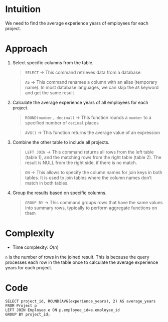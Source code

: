 # Intuition
<!-- Describe your first thoughts on how to solve this problem. -->
We need to find the average experience years of employees for each project.

# Approach
<!-- Describe your approach to solving the problem. -->
1. Select specific columns from the table.

    > `SELECT` → This command retrieves data from a database
    
    > `AS` → This command renames a column with an alias (temporary name). In most database languages, we can skip the `AS` keyword and get the same result

2. Calculate the average experience years of all employees for each project.

    > `ROUND(number, decimal)` → This function rounds a `number` to a specified number of `decimal` places

    > `AVG()` → This function returns the average value of an expression

3. Combine the other table to include all projects.

    > `LEFT JOIN` → This command returns all rows from the left table (table 1), and the matching rows from the right table (table 2). The result is NULL from the right side, if there is no match.

    > `ON` → This allows to specify the column names for join keys in both tables. It is used to join tables where the column names don’t match in both tables.

4. Group the results based on specific columns.

    > `GROUP BY` → This command groups rows that have the same values into summary rows, typically to perform aggregate functions on them

# Complexity
- Time complexity: $O(n)$
<!-- Add your time complexity here, e.g. $$O(n)$$ -->
`n` is the number of rows in the joined result. This is because the query processes each row in the table once to calculate the average experience years for each project.

# Code
```
SELECT project_id, ROUND(AVG(experience_years), 2) AS average_years
FROM Project p
LEFT JOIN Employee e ON p.employee_id=e.employee_id
GROUP BY project_id;
```
